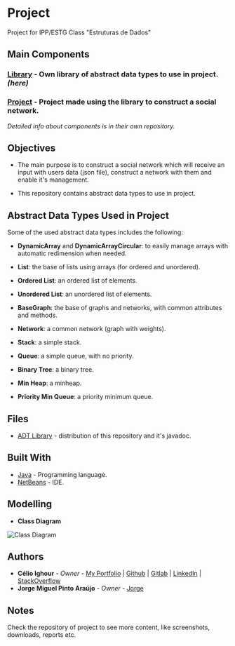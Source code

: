 # Project

Project for IPP/ESTG Class "Estruturas de Dados"

## Main Components

### **[Library](https://gitlab.com/ighour-learn/ipp/ed/adt-library)** - Own library of abstract data types to use in project. *(here)*
### **[Project](https://gitlab.com/ighour-learn/ipp/ed/project)** - Project made using the library to construct a social network.

*Detailed info about components is in their own repository.*

## Objectives

* The main purpose is to construct a social network which will receive an input with users data (json file), construct a network with them and enable it's management.

* This repository contains abstract data types to use in project.

## Abstract Data Types Used in Project

Some of the used abstract data types includes the following:

* **DynamicArray** and **DynamicArrayCircular**: to easily manage arrays with automatic redimension when needed.

* **List**: the base of lists using arrays (for ordered and unordered).

* **Ordered List**: an ordered list of elements.

* **Unordered List**: an unordered list of elements.

* **BaseGraph**: the base of graphs and networks, with common attributes and methods.

* **Network**: a common network (graph with weights).

* **Stack**: a simple stack.

* **Queue**: a simple queue, with no priority.

* **Binary Tree**: a binary tree.

* **Min Heap**: a minheap.

* **Priority Min Queue**: a priority minimum queue.

## Files

* [ADT Library](https://gitlab.com/ighour-learn/ipp/ed/project/uploads/59c2c302059d7b3f41c746c6bca923ae/ADT-Library.zip) - distribution of this repository and it's javadoc.

## Built With

* [Java](https://www.java.com/) - Programming language.
* [NetBeans](https://netbeans.org/) - IDE.

## Modelling

* **Class Diagram**

![Class Diagram](https://gitlab.com/ighour-learn/ipp/ed/project/uploads/ef30fd82f33ed6bd2a0fdde53c7ee950/CLASSES_-_SER%C3%81_DESTA___1_.png)


## Authors

* **Célio Ighour** - *Owner* - [My Portfolio](https://ighour.talosdev.com) | [Github](https://github.com/ighour) | [Gitlab](https://gitlab.com/ighour) | [LinkedIn](https://www.linkedin.com/in/c%C3%A9lio-ighour-de-castro-rodrigues-0a278a13a/) | [StackOverflow](https://stackexchange.com/users/10652400/ighour)
* **Jorge Miguel Pinto Araújo** - *Owner* - [Jorge](https://github.com/JorgeAraujo123)

## Notes

Check the repository of project to see more content, like screenshots, downloads, reports etc.